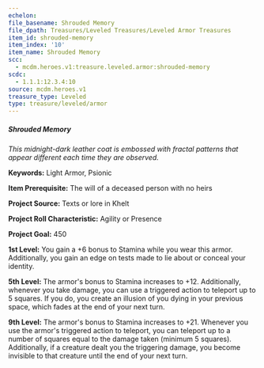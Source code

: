 ```yaml
---
echelon:
file_basename: Shrouded Memory
file_dpath: Treasures/Leveled Treasures/Leveled Armor Treasures
item_id: shrouded-memory
item_index: '10'
item_name: Shrouded Memory
scc:
  - mcdm.heroes.v1:treasure.leveled.armor:shrouded-memory
scdc:
  - 1.1.1:12.3.4:10
source: mcdm.heroes.v1
treasure_type: Leveled
type: treasure/leveled/armor
---
```


##### Shrouded Memory

*This midnight-dark leather coat is embossed with fractal patterns that appear different each time they are observed.*

**Keywords:** Light Armor, Psionic

**Item Prerequisite:** The will of a deceased person with no heirs

**Project Source:** Texts or lore in Khelt

**Project Roll Characteristic:** Agility or Presence

**Project Goal:** 450

**1st Level:** You gain a +6 bonus to Stamina while you wear this armor. Additionally, you gain an edge on tests made to lie about or conceal your identity.

**5th Level:** The armor's bonus to Stamina increases to +12. Additionally, whenever you take damage, you can use a triggered action to teleport up to 5 squares. If you do, you create an illusion of you dying in your previous space, which fades at the end of your next turn.

**9th Level:** The armor's bonus to Stamina increases to +21. Whenever you use the armor's triggered action to teleport, you can teleport up to a number of squares equal to the damage taken (minimum 5 squares). Additionally, if a creature dealt you the triggering damage, you become invisible to that creature until the end of your next turn.
